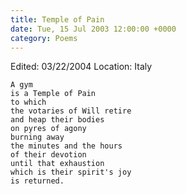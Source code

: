 ```yaml
---
title: Temple of Pain
date: Tue, 15 Jul 2003 12:00:00 +0000
category: Poems
---
```


Edited: 03/22/2004
Location: Italy

    A gym  
    is a Temple of Pain  
    to which  
    the votaries of Will retire  
    and heap their bodies  
    on pyres of agony  
    burning away  
    the minutes and the hours  
    of their devotion  
    until that exhaustion  
    which is their spirit's joy  
    is returned.


